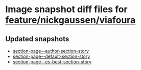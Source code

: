 # Image snapshot diff files for [feature/nickgaussen/viafoura](https://github.com/brightsitesconsulting/standard-pwamp/pull/776)

## Updated snapshots
- [section-page--author-section-story](./section-page--author-section-story)
- [section-page--default-section-story](./section-page--default-section-story)
- [section-page--es-best-section-story](./section-page--es-best-section-story)
